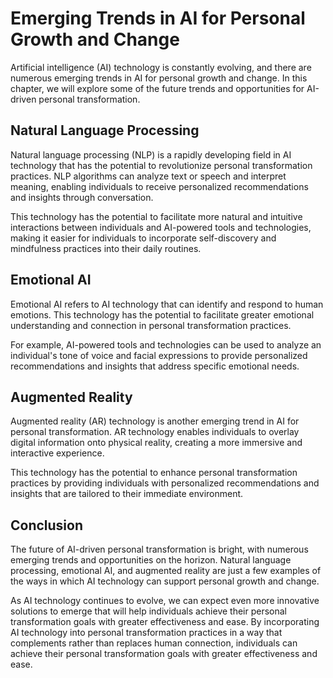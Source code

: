 Emerging Trends in AI for Personal Growth and Change
======================================================================================================================================

Artificial intelligence (AI) technology is constantly evolving, and there are numerous emerging trends in AI for personal growth and change. In this chapter, we will explore some of the future trends and opportunities for AI-driven personal transformation.

Natural Language Processing
---------------------------

Natural language processing (NLP) is a rapidly developing field in AI technology that has the potential to revolutionize personal transformation practices. NLP algorithms can analyze text or speech and interpret meaning, enabling individuals to receive personalized recommendations and insights through conversation.

This technology has the potential to facilitate more natural and intuitive interactions between individuals and AI-powered tools and technologies, making it easier for individuals to incorporate self-discovery and mindfulness practices into their daily routines.

Emotional AI
------------

Emotional AI refers to AI technology that can identify and respond to human emotions. This technology has the potential to facilitate greater emotional understanding and connection in personal transformation practices.

For example, AI-powered tools and technologies can be used to analyze an individual's tone of voice and facial expressions to provide personalized recommendations and insights that address specific emotional needs.

Augmented Reality
-----------------

Augmented reality (AR) technology is another emerging trend in AI for personal transformation. AR technology enables individuals to overlay digital information onto physical reality, creating a more immersive and interactive experience.

This technology has the potential to enhance personal transformation practices by providing individuals with personalized recommendations and insights that are tailored to their immediate environment.

Conclusion
----------

The future of AI-driven personal transformation is bright, with numerous emerging trends and opportunities on the horizon. Natural language processing, emotional AI, and augmented reality are just a few examples of the ways in which AI technology can support personal growth and change.

As AI technology continues to evolve, we can expect even more innovative solutions to emerge that will help individuals achieve their personal transformation goals with greater effectiveness and ease. By incorporating AI technology into personal transformation practices in a way that complements rather than replaces human connection, individuals can achieve their personal transformation goals with greater effectiveness and ease.

